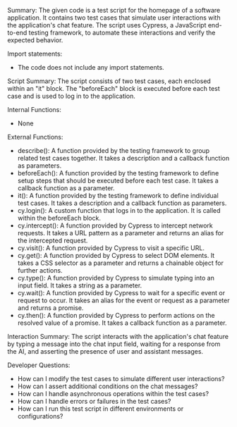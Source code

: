 Summary:
The given code is a test script for the homepage of a software application. It contains two test cases that simulate user interactions with the application's chat feature. The script uses Cypress, a JavaScript end-to-end testing framework, to automate these interactions and verify the expected behavior.

Import statements:
- The code does not include any import statements.

Script Summary:
The script consists of two test cases, each enclosed within an "it" block. The "beforeEach" block is executed before each test case and is used to log in to the application.

Internal Functions:
- None

External Functions:
- describe(): A function provided by the testing framework to group related test cases together. It takes a description and a callback function as parameters.
- beforeEach(): A function provided by the testing framework to define setup steps that should be executed before each test case. It takes a callback function as a parameter.
- it(): A function provided by the testing framework to define individual test cases. It takes a description and a callback function as parameters.
- cy.login(): A custom function that logs in to the application. It is called within the beforeEach block.
- cy.intercept(): A function provided by Cypress to intercept network requests. It takes a URL pattern as a parameter and returns an alias for the intercepted request.
- cy.visit(): A function provided by Cypress to visit a specific URL.
- cy.get(): A function provided by Cypress to select DOM elements. It takes a CSS selector as a parameter and returns a chainable object for further actions.
- cy.type(): A function provided by Cypress to simulate typing into an input field. It takes a string as a parameter.
- cy.wait(): A function provided by Cypress to wait for a specific event or request to occur. It takes an alias for the event or request as a parameter and returns a promise.
- cy.then(): A function provided by Cypress to perform actions on the resolved value of a promise. It takes a callback function as a parameter.

Interaction Summary:
The script interacts with the application's chat feature by typing a message into the chat input field, waiting for a response from the AI, and asserting the presence of user and assistant messages.

Developer Questions:
- How can I modify the test cases to simulate different user interactions?
- How can I assert additional conditions on the chat messages?
- How can I handle asynchronous operations within the test cases?
- How can I handle errors or failures in the test cases?
- How can I run this test script in different environments or configurations?